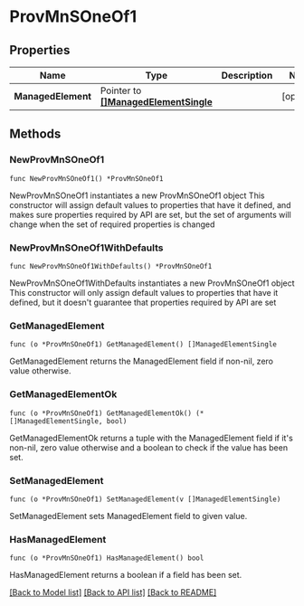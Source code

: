 # ProvMnSOneOf1

## Properties

Name | Type | Description | Notes
------------ | ------------- | ------------- | -------------
**ManagedElement** | Pointer to [**[]ManagedElementSingle**](ManagedElementSingle.md) |  | [optional] 

## Methods

### NewProvMnSOneOf1

`func NewProvMnSOneOf1() *ProvMnSOneOf1`

NewProvMnSOneOf1 instantiates a new ProvMnSOneOf1 object
This constructor will assign default values to properties that have it defined,
and makes sure properties required by API are set, but the set of arguments
will change when the set of required properties is changed

### NewProvMnSOneOf1WithDefaults

`func NewProvMnSOneOf1WithDefaults() *ProvMnSOneOf1`

NewProvMnSOneOf1WithDefaults instantiates a new ProvMnSOneOf1 object
This constructor will only assign default values to properties that have it defined,
but it doesn't guarantee that properties required by API are set

### GetManagedElement

`func (o *ProvMnSOneOf1) GetManagedElement() []ManagedElementSingle`

GetManagedElement returns the ManagedElement field if non-nil, zero value otherwise.

### GetManagedElementOk

`func (o *ProvMnSOneOf1) GetManagedElementOk() (*[]ManagedElementSingle, bool)`

GetManagedElementOk returns a tuple with the ManagedElement field if it's non-nil, zero value otherwise
and a boolean to check if the value has been set.

### SetManagedElement

`func (o *ProvMnSOneOf1) SetManagedElement(v []ManagedElementSingle)`

SetManagedElement sets ManagedElement field to given value.

### HasManagedElement

`func (o *ProvMnSOneOf1) HasManagedElement() bool`

HasManagedElement returns a boolean if a field has been set.


[[Back to Model list]](../README.md#documentation-for-models) [[Back to API list]](../README.md#documentation-for-api-endpoints) [[Back to README]](../README.md)


